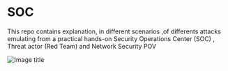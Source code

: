 # SOC

This repo contains explanation, in different scenarios ,of differents attacks emulating from a practical hands-on  Security Operations Center (SOC)  , Threat actor (Red Team) and Network Security POV


![Image title](https://media1.tenor.com/m/rK_NFtfskrwAAAAd/toy-story3-monkey.gif)
